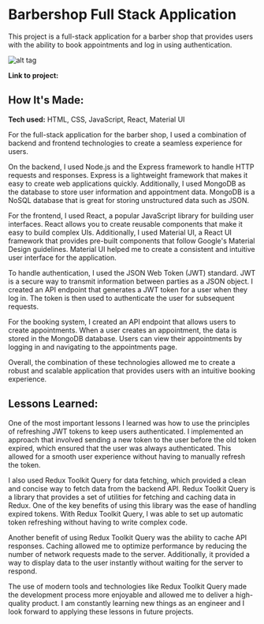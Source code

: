 # Barbershop Full Stack Application

This project is a full-stack application for a barber shop that provides users with the ability to book appointments and log in using authentication.

![alt tag](https://i.ibb.co/2gMbyLQ/app-screenshot.png)

**Link to project:**

## How It's Made:

**Tech used:** HTML, CSS, JavaScript, React, Material UI

For the full-stack application for the barber shop, I used a combination of backend and frontend technologies to create a seamless experience for users.

On the backend, I used Node.js and the Express framework to handle HTTP requests and responses. Express is a lightweight framework that makes it easy to create web applications quickly. Additionally, I used MongoDB as the database to store user information and appointment data. MongoDB is a NoSQL database that is great for storing unstructured data such as JSON.

For the frontend, I used React, a popular JavaScript library for building user interfaces. React allows you to create reusable components that make it easy to build complex UIs. Additionally, I used Material UI, a React UI framework that provides pre-built components that follow Google's Material Design guidelines. Material UI helped me to create a consistent and intuitive user interface for the application.

To handle authentication, I used the JSON Web Token (JWT) standard. JWT is a secure way to transmit information between parties as a JSON object. I created an API endpoint that generates a JWT token for a user when they log in. The token is then used to authenticate the user for subsequent requests.

For the booking system, I created an API endpoint that allows users to create appointments. When a user creates an appointment, the data is stored in the MongoDB database. Users can view their appointments by logging in and navigating to the appointments page.

Overall, the combination of these technologies allowed me to create a robust and scalable application that provides users with an intuitive booking experience.

## Lessons Learned:

One of the most important lessons I learned was how to use the principles of refreshing JWT tokens to keep users authenticated. I implemented an approach that involved sending a new token to the user before the old token expired, which ensured that the user was always authenticated. This allowed for a smooth user experience without having to manually refresh the token.

I also used Redux Toolkit Query for data fetching, which provided a clean and concise way to fetch data from the backend API. Redux Toolkit Query is a library that provides a set of utilities for fetching and caching data in Redux. One of the key benefits of using this library was the ease of handling expired tokens. With Redux Toolkit Query, I was able to set up automatic token refreshing without having to write complex code.

Another benefit of using Redux Toolkit Query was the ability to cache API responses. Caching allowed me to optimize performance by reducing the number of network requests made to the server. Additionally, it provided a way to display data to the user instantly without waiting for the server to respond.

The use of modern tools and technologies like Redux Toolkit Query made the development process more enjoyable and allowed me to deliver a high-quality product. I am constantly learning new things as an engineer and I look forward to applying these lessons in future projects.
